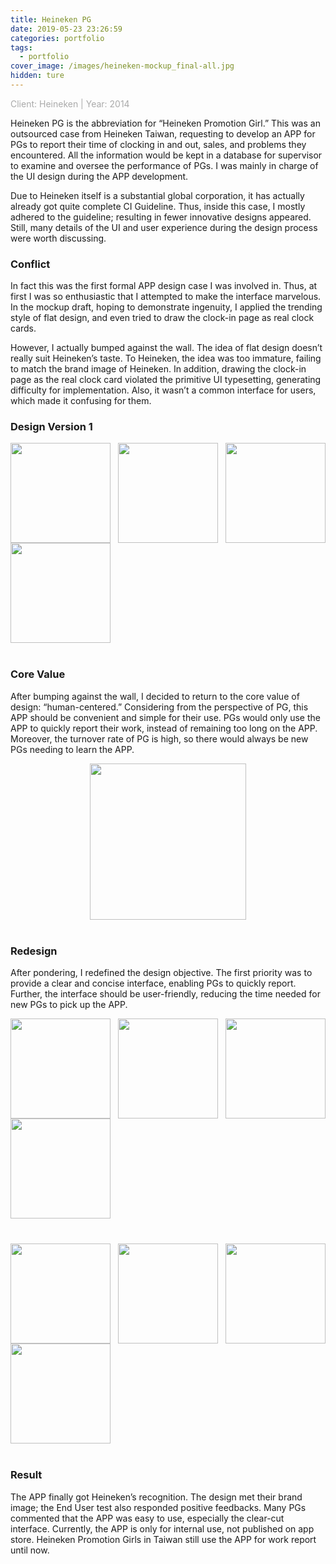 ```yaml
---
title: Heineken PG
date: 2019-05-23 23:26:59
categories: portfolio
tags:
  - portfolio
cover_image: /images/heineken-mockup_final-all.jpg
hidden: ture
---
```

<p style="color:#aaa;">Client: Heineken | Year: 2014</p>

Heineken PG is the abbreviation for “Heineken Promotion Girl.” This was an outsourced case from Heineken Taiwan, requesting to develop an APP for PGs to report their time of clocking in and out, sales, and problems they encountered. All the information would be kept in a database for supervisor to examine and oversee the performance of PGs. I was mainly in charge of the UI design during the APP development.

Due to Heineken itself is a substantial global corporation, it has actually already got quite complete CI Guideline. Thus, inside this case, I mostly adhered to the guideline; resulting in fewer innovative designs appeared. Still, many details of the UI and user experience during the design process were worth discussing.

### Conflict
In fact this was the first formal APP design case I was involved in. Thus, at first I was so enthusiastic that I attempted to make the interface marvelous. In the mockup draft, hoping to demonstrate ingenuity, I applied the trending style of flat design, and even tried to draw the clock-in page as real clock cards.

However, I actually bumped against the wall. The idea of flat design doesn’t really suit Heineken’s taste. To Heineken, the idea was too immature, failing to match the brand image of Heineken. In addition, drawing the clock-in page as the real clock card violated the primitive UI typesetting, generating difficulty for implementation. Also, it wasn’t a common interface for users, which made it confusing for them.

### Design Version 1
<div style="display:flex;align-items:center;justify-content:space-between;flex-wrap:wrap;margin-bottom:40px;">
<img src="https://drive.google.com/uc?export=view&id=1XrRX3NO8PuE08GwnukQB9mjXSd63fLnT" width="160px" height="auto"/>
<img src="https://drive.google.com/uc?export=view&id=1kJphqCS0qrjfieHv7x_7lebK126ak-V0" width="160px" height="auto"/>
<img src="https://drive.google.com/uc?export=view&id=1u_ggubgHafWojyyUbqQTPcE173JBeK-y" width="160px" height="auto"/>
<img src="https://drive.google.com/uc?export=view&id=1sbeLBUXA8zUvc_i6BTN_uidHdJTS6GbJ" width="160px" height="auto"/>
</div>

### Core Value
After bumping against the wall, I decided to return to the core value of design: “human-centered.” Considering from the perspective of PG, this APP should be convenient and simple for their use. PGs would only use the APP to quickly report their work, instead of remaining too long on the APP. Moreover, the turnover rate of PG is high, so there would always be new PGs needing to learn the APP.
<div style="text-align:center;margin-bottom:40px;">
<img src="https://drive.google.com/uc?export=view&id=1_yEtmN7tF_blT-wF1PBkSfnJVx7mtW6F" width="250px" height="auto" />
</div>

### Redesign
After pondering, I redefined the design objective.
The first priority was to provide a clear and concise interface, enabling PGs to quickly report. Further, the interface should be user-friendly, reducing the time needed for new PGs to pick up the APP.

<div style="display:flex;align-items:center;justify-content:space-between;flex-wrap:wrap;margin-bottom:40px;">
<img src="https://drive.google.com/uc?export=view&id=1mIwhH8mxgHFE7gGXnGPcsJycoOd0FMoF" width="160px" height="auto"/>
<img src="https://drive.google.com/uc?export=view&id=17zOnrdBwOfeOZXMjySRDtO5VGp5j5vJ8" width="160px" height="auto"/>
<img src="https://drive.google.com/uc?export=view&id=1kmQTN7oHDMBw99A-_pqxkqa_zzz6dukY" width="160px" height="auto"/>
<img src="https://drive.google.com/uc?export=view&id=1HGDes1mimFBiD7J-BEX4jB9NUyrAJ7og" width="160px" height="auto"/>
</div>

<div style="display:flex;align-items:center;justify-content:space-between;flex-wrap:wrap;margin-bottom:40px;">
<img src="https://drive.google.com/uc?export=view&id=1ESJ_IMXNDz3FS2GMJdB49zaGeGRPB54L" width="160px" height="auto"/>
<img src="https://drive.google.com/uc?export=view&id=14rBxTQT-tz4yZxCUhfkelt18ShVVbOux" width="160px" height="auto"/>
<img src="https://drive.google.com/uc?export=view&id=18wRd73KgJLG2yBOAQxh5qAincFlU1jgh" width="160px" height="auto"/>
<img src="https://drive.google.com/uc?export=view&id=1lZHSEgog4UuPdKmq4djnoKU4NoCTHo0h" width="160px" height="auto"/>
</div>

### Result
The APP finally got Heineken’s recognition. The design met their brand image; the End User test also responded positive feedbacks. Many PGs commented that the APP was easy to use, especially the clear-cut interface. Currently, the APP is only for internal use, not published on app store. Heineken Promotion Girls in Taiwan still use the APP for work report until now.
